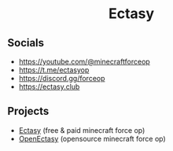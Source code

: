 <h1 align="center">Ectasy</h1>

## Socials
- https://youtube.com/@minecraftforceop
- https://t.me/ectasyop
- https://discord.gg/forceop
- https://ectasy.club

## Projects
- <a href="https://ectasy.club">Ectasy</a> (free & paid minecraft force op)
- <a href="https://github.com/Body-Alhoha/OpenEctasy">OpenEctasy</a> (opensource minecraft force op)
